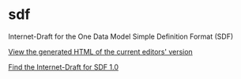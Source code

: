 # sdf
Internet-Draft for the One Data Model Simple Definition Format (SDF)

[View the generated HTML of the current editors' version][sdf.html]

[Find the Internet-Draft for SDF 1.0][I-D]

[sdf.html]: https://raw.githack.com/one-data-model/sdf/master/sdf.html
[I-D]: https://www.ietf.org/id/draft-onedm-t2trg-sdf-00.html
